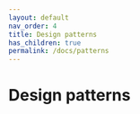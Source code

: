```yaml
---
layout: default
nav_order: 4
title: Design patterns
has_children: true
permalink: /docs/patterns
---
```


# Design patterns
